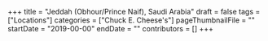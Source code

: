 +++
title = "Jeddah (Obhour/Prince Naif), Saudi Arabia"
draft = false
tags = ["Locations"]
categories = ["Chuck E. Cheese's"]
pageThumbnailFile = ""
startDate = "2019-00-00"
endDate = ""
contributors = []
+++
